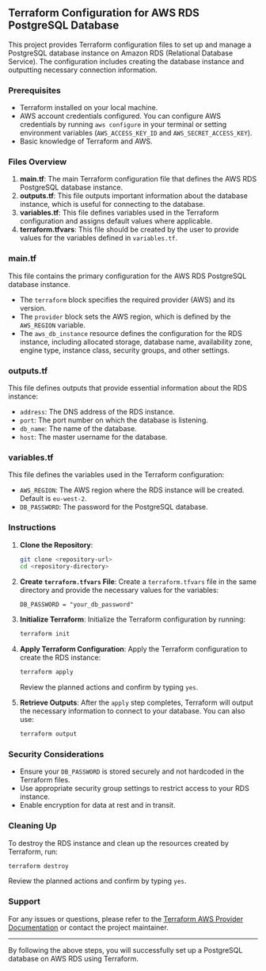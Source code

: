 ## Terraform Configuration for AWS RDS PostgreSQL Database

This project provides Terraform configuration files to set up and manage a PostgreSQL database instance on Amazon RDS (Relational Database Service). The configuration includes creating the database instance and outputting necessary connection information.

### Prerequisites

- Terraform installed on your local machine.
- AWS account credentials configured. You can configure AWS credentials by running `aws configure` in your terminal or setting environment variables (`AWS_ACCESS_KEY_ID` and `AWS_SECRET_ACCESS_KEY`).
- Basic knowledge of Terraform and AWS.

### Files Overview

1. **main.tf**: The main Terraform configuration file that defines the AWS RDS PostgreSQL database instance.
2. **outputs.tf**: This file outputs important information about the database instance, which is useful for connecting to the database.
3. **variables.tf**: This file defines variables used in the Terraform configuration and assigns default values where applicable.
4. **terraform.tfvars**: This file should be created by the user to provide values for the variables defined in `variables.tf`.

### main.tf

This file contains the primary configuration for the AWS RDS PostgreSQL database instance.

- The `terraform` block specifies the required provider (AWS) and its version.
- The `provider` block sets the AWS region, which is defined by the `AWS_REGION` variable.
- The `aws_db_instance` resource defines the configuration for the RDS instance, including allocated storage, database name, availability zone, engine type, instance class, security groups, and other settings.

### outputs.tf

This file defines outputs that provide essential information about the RDS instance:

- `address`: The DNS address of the RDS instance.
- `port`: The port number on which the database is listening.
- `db_name`: The name of the database.
- `host`: The master username for the database.

### variables.tf

This file defines the variables used in the Terraform configuration:

- `AWS_REGION`: The AWS region where the RDS instance will be created. Default is `eu-west-2`.
- `DB_PASSWORD`: The password for the PostgreSQL database.

### Instructions

1. **Clone the Repository**:
   ```sh
   git clone <repository-url>
   cd <repository-directory>
   ```

2. **Create `terraform.tfvars` File**:
   Create a `terraform.tfvars` file in the same directory and provide the necessary values for the variables:
   ```hcl
   DB_PASSWORD = "your_db_password"
   ```

3. **Initialize Terraform**:
   Initialize the Terraform configuration by running:
   ```sh
   terraform init
   ```

4. **Apply Terraform Configuration**:
   Apply the Terraform configuration to create the RDS instance:
   ```sh
   terraform apply
   ```

   Review the planned actions and confirm by typing `yes`.

5. **Retrieve Outputs**:
   After the `apply` step completes, Terraform will output the necessary information to connect to your database. You can also use:
   ```sh
   terraform output
   ```

### Security Considerations

- Ensure your `DB_PASSWORD` is stored securely and not hardcoded in the Terraform files.
- Use appropriate security group settings to restrict access to your RDS instance.
- Enable encryption for data at rest and in transit.

### Cleaning Up

To destroy the RDS instance and clean up the resources created by Terraform, run:
```sh
terraform destroy
```
Review the planned actions and confirm by typing `yes`.

### Support

For any issues or questions, please refer to the [Terraform AWS Provider Documentation](https://registry.terraform.io/providers/hashicorp/aws/latest/docs) or contact the project maintainer.

---

By following the above steps, you will successfully set up a PostgreSQL database on AWS RDS using Terraform.